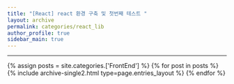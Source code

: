 ```yaml
---
title: "[React] react 환경 구축 및 첫번째 테스트 "
layout: archive
permalink: categories/react_lib
author_profile: true
sidebar_main: true
---
```


<!-- 공백이 포함되어 있는 카테고리 이름의 경우 site.categories.['a b c'] 이런식으로! -->

***

{% assign posts = site.categories.['FrontEnd'] %}
{% for post in posts %} {% include archive-single2.html type=page.entries_layout %} {% endfor %}

<!-- ( 폴더 이름은 category-c-question.md  -> 연관성을 찾지못함 ( 이상하게 바꿔도 정상적으로 작동했기때문 ) ) -->
